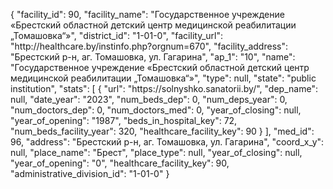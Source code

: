 {
    "facility_id": 90,
    "facility_name": "Государственное учреждение «Брестский областной детский центр медицинской реабилитации „Томашовка“»",
    "district_id": "1-01-0",
    "facility_url": "http:\/\/healthcare.by\/instinfo.php?orgnum=670",
    "facility_address": "Брестский р-н, аг. Томашовка, ул. Гагарина",
    "ap_1": "10",
    "name": "Государственное учреждение «Брестский областной детский центр медицинской реабилитации „Томашовка“»",
    "type": null,
    "state": "public institution",
    "stats": [
        {
            "url": "https:\/\/solnyshko.sanatorii.by\/",
            "dep_name": null,
            "date_year": "2023",
            "num_beds_dep": 0,
            "num_deps_year": 0,
            "num_doctors_dep": 0,
            "num_doctors_med": 0,
            "year_of_closing": null,
            "year_of_opening": "1987",
            "beds_in_hospital_key": 72,
            "num_beds_facility_year": 320,
            "healthcare_facility_key": 90
        }
    ],
    "med_id": 96,
    "address": "Брестский р-н, аг. Томашовка, ул. Гагарина",
    "coord_x_y": null,
    "place_name": "Брест",
    "place_type": null,
    "year_of_closing": null,
    "year_of_opening": "0",
    "healthcare_facility_key": 90,
    "administrative_division_id": "1-01-0"
}